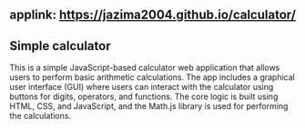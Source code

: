 ## applink: https://jazima2004.github.io/calculator/
## Simple calculator
This is a simple JavaScript-based calculator web application that allows users to perform basic arithmetic calculations. The app includes a graphical user interface (GUI) where users can interact with the calculator using buttons for digits, operators, and functions. The core logic is built using HTML, CSS, and JavaScript, and the Math.js library is used for performing the calculations.

